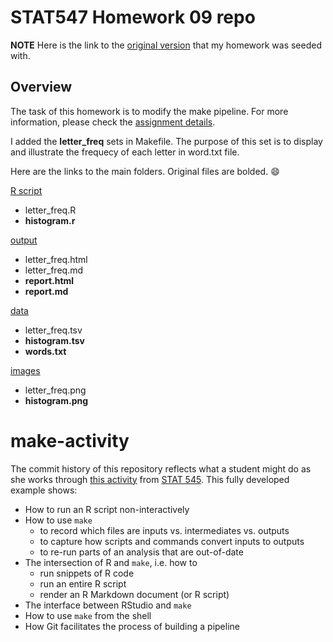 # STAT547 Homework 09 repo

**NOTE**
Here is the link to the [original version](https://github.com/STAT545-UBC/make-activity) that my homework was seeded with.

## Overview

The task of this homework is to modify the make pipeline. For more information, please check the [assignment details](http://stat545.com/Classroom/assignments/hw09/hw09.html).

I	added the **letter_freq** sets in Makefile. The purpose of this set is to display and illustrate the frequecy of each letter in word.txt file.

Here are the links to the main folders. Original files are bolded. :smile:

[R script](https://github.com/STAT545-UBC-students/hw09-Irissq28/tree/master/R)

* letter_freq.R
* **histogram.r**

[output](https://github.com/STAT545-UBC-students/hw09-Irissq28/tree/master/output)

* letter_freq.html
* letter_freq.md
* **report.html** 
* **report.md**


[data](https://github.com/STAT545-UBC-students/hw09-Irissq28/tree/master/data)

* letter_freq.tsv
* **histogram.tsv**
* **words.txt**

[images](https://github.com/STAT545-UBC-students/hw09-Irissq28/tree/master/images)

* letter_freq.png
* **histogram.png**


make-activity
=============

The commit history of this repository reflects what a student might do as she works through [this activity](http://stat545-ubc.github.io/automation04_make-activity.html) from [STAT 545](http://stat545-ubc.github.io). This fully developed example shows:

  * How to run an R script non-interactively
  * How to use `make`
    - to record which files are inputs vs. intermediates vs. outputs
    - to capture how scripts and commands convert inputs to outputs
    - to re-run parts of an analysis that are out-of-date
  * The intersection of R and `make`, i.e. how to
    - run snippets of R code
    - run an entire R script
    - render an R Markdown document (or R script)
  * The interface between RStudio and `make`
  * How to use `make` from the shell
  * How Git facilitates the process of building a pipeline
